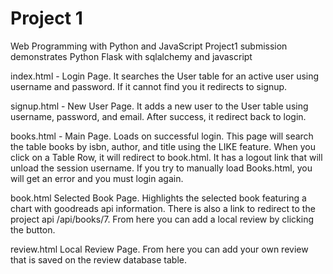 # Project 1
Web Programming with Python and JavaScript
Project1 submission demonstrates Python Flask with sqlalchemy and javascript

index.html - 	Login Page. It searches the User table for an active user using username and password. If it cannot find you it redirects to signup.

signup.html -	New User Page. It adds a new user to the User table  using username, password, and email. After success, it redirect back to login.

books.html - 	Main Page. Loads on successful login. This page will search the table books by isbn, author, and title using the LIKE feature. 
		When you click on a Table Row, it will redirect to book.html. It has a logout link that will unload the session username. 
		If you try to manually load Books.html, you will get an error and you must login again. 

book.html	Selected Book Page. Highlights the selected book featuring a chart with goodreads api information. There is also a link to redirect to
		the project api /api/books/7. From here you can add a local review by clicking the button.

review.html	Local Review Page. From here you can add your own review that is saved on the review database table.

		
